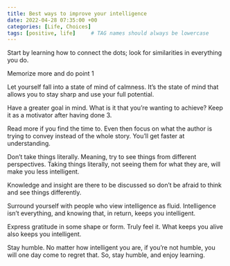 ```yaml
---
title: Best ways to improve your intelligence
date: 2022-04-28 07:35:00 +00
categories: [Life, Choices]
tags: [positive, life]     # TAG names should always be lowercase
---
```


Start by learning how to connect the dots; look for similarities in everything you do.

Memorize more and do point 1

Let yourself fall into a state of mind of calmness. It’s the state of mind that allows you to stay sharp and use your full potential.

Have a greater goal in mind. What is it that you’re wanting to achieve? Keep it as a motivator after having done 3.

Read more if you find the time to. Even then focus on what the author is trying to convey instead of the whole story. You’ll get faster at understanding.

Don’t take things literally. Meaning, try to see things from different perspectives. Taking things literally, not seeing them for what they are, will make you less intelligent.

Knowledge and insight are there to be discussed so don’t be afraid to think and see things differently.

Surround yourself with people who view intelligence as fluid. Intelligence isn’t everything, and knowing that, in return, keeps you intelligent.

Express gratitude in some shape or form. Truly feel it. What keeps you alive also keeps you intelligent.

Stay humble. No matter how intelligent you are, if you’re not humble, you will one day come to regret that. So, stay humble, and enjoy learning.
